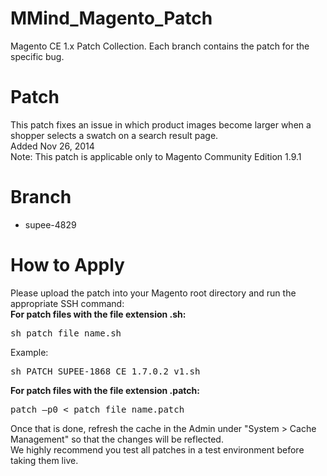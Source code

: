 MMind_Magento_Patch
==================

Magento CE 1.x Patch Collection.
Each branch contains the patch for the specific bug.

# Patch

This patch fixes an issue in which product images become larger when a shopper selects a swatch on a search result page.<br />
Added Nov 26, 2014<br />
Note: This patch is applicable only to Magento Community Edition 1.9.1

# Branch

- supee-4829

# How to Apply

Please upload the patch into your Magento root directory and run the appropriate SSH command:<br />
**For patch files with the file extension .sh:** 

<pre>
sh patch_file_name.sh
</pre>

Example: 
<pre>
sh PATCH_SUPEE-1868_CE_1.7.0.2_v1.sh
</pre>

**For patch files with the file extension .patch:**

<pre>
patch –p0 < patch_file_name.patch
</pre>

Once that is done, refresh the cache in the Admin under "System > Cache Management" so that the changes will be reflected.<br />
We highly recommend you test all patches in a test environment before taking them live.
